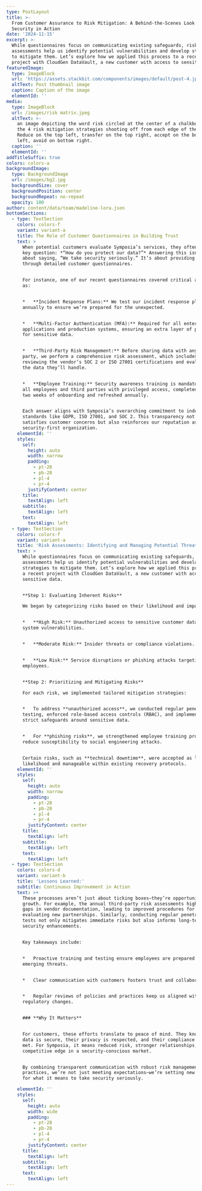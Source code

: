 ```yaml
---
type: PostLayout
title: >-
  From Customer Assurance to Risk Mitigation: A Behind-the-Scenes Look at
  Security in Action
date: '2024-11-15'
excerpt: >-
  While questionnaires focus on communicating existing safeguards, risk
  assessments help us identify potential vulnerabilities and develop strategies
  to mitigate them. Let’s explore how we applied this process to a recent
  project with CloudGen DataVault, a new customer with access to sensitive data.
featuredImage:
  type: ImageBlock
  url: 'https://assets.stackbit.com/components/images/default/post-4.jpeg'
  altText: Post thumbnail image
  caption: Caption of the image
  elementId: ''
media:
  type: ImageBlock
  url: /images/risk matrix.jpeg
  altText: >-
    an image depicting the word risk circled at the center of a chalkboard, with
    the 4 risk mitigation strategies shooting off from each edge of the corner.
    Reduce on the top left, transfer on the top right, accept on the bottom
    left, avoid on bottom right. 
  caption: ''
  elementId: ''
addTitleSuffix: true
colors: colors-a
backgroundImage:
  type: BackgroundImage
  url: /images/bg2.jpg
  backgroundSize: cover
  backgroundPosition: center
  backgroundRepeat: no-repeat
  opacity: 100
author: content/data/team/madeline-lora.json
bottomSections:
  - type: TextSection
    colors: colors-f
    variant: variant-a
    title: The Role of Customer Questionnaires in Building Trust
    text: >
      When potential customers evaluate Symposia’s services, they often ask a
      key question: *“How do you protect our data?”* Answering this isn’t just
      about saying, “We take security seriously.” It’s about providing evidence
      through detailed customer questionnaires.


      For instance, one of our recent questionnaires covered critical areas such
      as:


      *   **Incident Response Plans:** We test our incident response plan
      annually to ensure we’re prepared for the unexpected.


      *   **Multi-Factor Authentication (MFA):** Required for all enterprise
      applications and production systems, ensuring an extra layer of protection
      for sensitive data.


      *   **Third-Party Risk Management:** Before sharing data with any third
      party, we perform a comprehensive risk assessment, which includes
      reviewing the vendor’s SOC 2 or ISO 27001 certifications and evaluating
      the data they’ll handle.


      *   **Employee Training:** Security awareness training is mandatory for
      all employees and third parties with privileged access, completed within
      two weeks of onboarding and refreshed annually.


      Each answer aligns with Symposia’s overarching commitment to industry
      standards like GDPR, ISO 27001, and SOC 2. This transparency not only
      satisfies customer concerns but also reinforces our reputation as a
      security-first organization.
    elementId: ''
    styles:
      self:
        height: auto
        width: narrow
        padding:
          - pt-28
          - pb-28
          - pl-4
          - pr-4
        justifyContent: center
      title:
        textAlign: left
      subtitle:
        textAlign: left
      text:
        textAlign: left
  - type: TextSection
    colors: colors-f
    variant: variant-a
    title: 'Risk Assessments: Identifying and Managing Potential Threats'
    text: >
      While questionnaires focus on communicating existing safeguards, risk
      assessments help us identify potential vulnerabilities and develop
      strategies to mitigate them. Let’s explore how we applied this process to
      a recent project with CloudGen DataVault, a new customer with access to
      sensitive data.


      **Step 1: Evaluating Inherent Risks**

      We began by categorizing risks based on their likelihood and impact:


      *   **High Risk:** Unauthorized access to sensitive customer data due to
      system vulnerabilities.


      *   **Moderate Risk:** Insider threats or compliance violations.


      *   **Low Risk:** Service disruptions or phishing attacks targeting
      employees.


      **Step 2: Prioritizing and Mitigating Risks**

      For each risk, we implemented tailored mitigation strategies:


      *   To address **unauthorized access**, we conducted regular penetration
      testing, enforced role-based access controls (RBAC), and implemented
      strict safeguards around sensitive data.


      *   For **phishing risks**, we strengthened employee training programs to
      reduce susceptibility to social engineering attacks.


      Certain risks, such as **technical downtime**, were accepted as low
      likelihood and manageable within existing recovery protocols.
    elementId: ''
    styles:
      self:
        height: auto
        width: narrow
        padding:
          - pt-28
          - pb-28
          - pl-4
          - pr-4
        justifyContent: center
      title:
        textAlign: left
      subtitle:
        textAlign: left
      text:
        textAlign: left
  - type: TextSection
    colors: colors-d
    variant: variant-b
    title: 'Lessons Learned:'
    subtitle: Continuous Improvement in Action
    text: >+
      These processes aren’t just about ticking boxes—they’re opportunities for
      growth. For example, the annual third-party risk assessments highlighted
      gaps in vendor documentation, leading to improved procedures for
      evaluating new partnerships. Similarly, conducting regular penetration
      tests not only mitigates immediate risks but also informs long-term
      security enhancements.


      Key takeaways include:


      *   Proactive training and testing ensure employees are prepared to handle
      emerging threats.


      *   Clear communication with customers fosters trust and collaboration.


      *   Regular reviews of policies and practices keep us aligned with
      regulatory changes.


      ### **Why It Matters**


      For customers, these efforts translate to peace of mind. They know their
      data is secure, their privacy is respected, and their compliance needs are
      met. For Symposia, it means reduced risk, stronger relationships, and a
      competitive edge in a security-conscious market.


      By combining transparent communication with robust risk management
      practices, we’re not just meeting expectations—we’re setting new standards
      for what it means to take security seriously.

    elementId: ''
    styles:
      self:
        height: auto
        width: wide
        padding:
          - pt-28
          - pb-28
          - pl-4
          - pr-4
        justifyContent: center
      title:
        textAlign: left
      subtitle:
        textAlign: left
      text:
        textAlign: left
---
```

##

